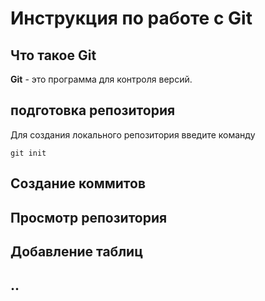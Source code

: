 # Инструкция по работе с Git

## Что такое Git
**Git** - это программа для контроля версий. 

## подготовка репозитория
Для создания локального репозитория введите команду 
```
git init
```

## Создание коммитов

## Просмотр репозитория

## Добавление таблиц

## ..